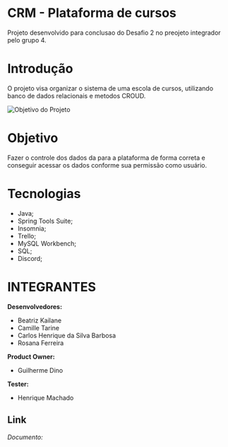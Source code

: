 # CRM - Plataforma de cursos 
Projeto desenvolvido para conclusao do Desafio 2 no preojeto integrador pelo grupo 4.

# Introdução
O projeto visa organizar o sistema de uma escola de cursos, utilizando banco de dados relacionais e metodos CROUD.


![Objetivo do Projeto](https://cdn-icons-png.flaticon.com/512/4185/4185501.png)
# Objetivo
Fazer o controle dos dados da para a plataforma de forma correta e conseguir acessar os dados conforme sua permissão como usuário. 

# Tecnologias 
* Java;
* Spring Tools Suite;
* Insomnia;
* Trello;
* MySQL Workbench;
* SQL;
* Discord;


# INTEGRANTES 

**Desenvolvedores:**
- Beatriz Kailane
- Camille Tarine
- Carlos Henrique da Silva Barbosa
- Rosana Ferreira

**Product Owner:**
- Guilherme Dino

**Tester:**
- Henrique Machado


## Link
*Documento:*
